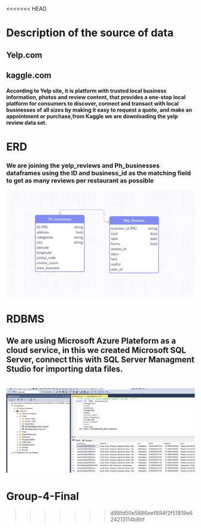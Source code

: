 <<<<<<< HEAD
# Description of the source of data
## Yelp.com
## kaggle.com
#### According to Yelp site, it is platform with trusted local business information, photos and review content, that provides a one-stop local platform for consumers to discover, connect and transact with local businesses of all sizes by making it easy to request a quote, and make an appointment or purchase,from Kaggle we are downloading the yelp review data set.
# ERD
### We are joining the yelp_reviews and Ph_businesses dataframes using the ID and business_id as the matching field to get as many reviews per restaurant as possible
![ERD diagram](https://github.com/ahwinkelman/Group-4-Final/blob/Rubina-Shrivastava/ERD.jpg)
# RDBMS
## We are using Microsoft Azure Plateform as a cloud service, in this we created Microsoft SQL Server, connect this with SQL Server Managment Studio for importing data files.
![RDBMS](https://github.com/ahwinkelman/Group-4-Final/blob/Rubina-Shrivastava/RDMS_Philadephis.png)
=======
# Group-4-Final
>>>>>>> d98fd50e5886eef894f2f51819e624213114b8bf
